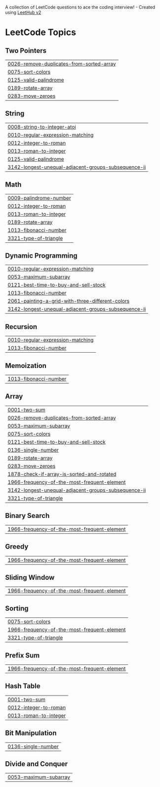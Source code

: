 A collection of LeetCode questions to ace the coding interview! - Created using [LeetHub v2](https://github.com/arunbhardwaj/LeetHub-2.0)
<!---LeetCode Topics Start-->
# LeetCode Topics
## Two Pointers
|  |
| ------- |
| [0026-remove-duplicates-from-sorted-array](https://github.com/sonamnimje/leetcode-practice-problem/tree/master/0026-remove-duplicates-from-sorted-array) |
| [0075-sort-colors](https://github.com/sonamnimje/leetcode-practice-problem/tree/master/0075-sort-colors) |
| [0125-valid-palindrome](https://github.com/sonamnimje/leetcode-practice-problem/tree/master/0125-valid-palindrome) |
| [0189-rotate-array](https://github.com/sonamnimje/leetcode-practice-problem/tree/master/0189-rotate-array) |
| [0283-move-zeroes](https://github.com/sonamnimje/leetcode-practice-problem/tree/master/0283-move-zeroes) |
## String
|  |
| ------- |
| [0008-string-to-integer-atoi](https://github.com/sonamnimje/leetcode-practice-problem/tree/master/0008-string-to-integer-atoi) |
| [0010-regular-expression-matching](https://github.com/sonamnimje/leetcode-practice-problem/tree/master/0010-regular-expression-matching) |
| [0012-integer-to-roman](https://github.com/sonamnimje/leetcode-practice-problem/tree/master/0012-integer-to-roman) |
| [0013-roman-to-integer](https://github.com/sonamnimje/leetcode-practice-problem/tree/master/0013-roman-to-integer) |
| [0125-valid-palindrome](https://github.com/sonamnimje/leetcode-practice-problem/tree/master/0125-valid-palindrome) |
| [3142-longest-unequal-adjacent-groups-subsequence-ii](https://github.com/sonamnimje/leetcode-practice-problem/tree/master/3142-longest-unequal-adjacent-groups-subsequence-ii) |
## Math
|  |
| ------- |
| [0009-palindrome-number](https://github.com/sonamnimje/leetcode-practice-problem/tree/master/0009-palindrome-number) |
| [0012-integer-to-roman](https://github.com/sonamnimje/leetcode-practice-problem/tree/master/0012-integer-to-roman) |
| [0013-roman-to-integer](https://github.com/sonamnimje/leetcode-practice-problem/tree/master/0013-roman-to-integer) |
| [0189-rotate-array](https://github.com/sonamnimje/leetcode-practice-problem/tree/master/0189-rotate-array) |
| [1013-fibonacci-number](https://github.com/sonamnimje/leetcode-practice-problem/tree/master/1013-fibonacci-number) |
| [3321-type-of-triangle](https://github.com/sonamnimje/leetcode-practice-problem/tree/master/3321-type-of-triangle) |
## Dynamic Programming
|  |
| ------- |
| [0010-regular-expression-matching](https://github.com/sonamnimje/leetcode-practice-problem/tree/master/0010-regular-expression-matching) |
| [0053-maximum-subarray](https://github.com/sonamnimje/leetcode-practice-problem/tree/master/0053-maximum-subarray) |
| [0121-best-time-to-buy-and-sell-stock](https://github.com/sonamnimje/leetcode-practice-problem/tree/master/0121-best-time-to-buy-and-sell-stock) |
| [1013-fibonacci-number](https://github.com/sonamnimje/leetcode-practice-problem/tree/master/1013-fibonacci-number) |
| [2061-painting-a-grid-with-three-different-colors](https://github.com/sonamnimje/leetcode-practice-problem/tree/master/2061-painting-a-grid-with-three-different-colors) |
| [3142-longest-unequal-adjacent-groups-subsequence-ii](https://github.com/sonamnimje/leetcode-practice-problem/tree/master/3142-longest-unequal-adjacent-groups-subsequence-ii) |
## Recursion
|  |
| ------- |
| [0010-regular-expression-matching](https://github.com/sonamnimje/leetcode-practice-problem/tree/master/0010-regular-expression-matching) |
| [1013-fibonacci-number](https://github.com/sonamnimje/leetcode-practice-problem/tree/master/1013-fibonacci-number) |
## Memoization
|  |
| ------- |
| [1013-fibonacci-number](https://github.com/sonamnimje/leetcode-practice-problem/tree/master/1013-fibonacci-number) |
## Array
|  |
| ------- |
| [0001-two-sum](https://github.com/sonamnimje/leetcode-practice-problem/tree/master/0001-two-sum) |
| [0026-remove-duplicates-from-sorted-array](https://github.com/sonamnimje/leetcode-practice-problem/tree/master/0026-remove-duplicates-from-sorted-array) |
| [0053-maximum-subarray](https://github.com/sonamnimje/leetcode-practice-problem/tree/master/0053-maximum-subarray) |
| [0075-sort-colors](https://github.com/sonamnimje/leetcode-practice-problem/tree/master/0075-sort-colors) |
| [0121-best-time-to-buy-and-sell-stock](https://github.com/sonamnimje/leetcode-practice-problem/tree/master/0121-best-time-to-buy-and-sell-stock) |
| [0136-single-number](https://github.com/sonamnimje/leetcode-practice-problem/tree/master/0136-single-number) |
| [0189-rotate-array](https://github.com/sonamnimje/leetcode-practice-problem/tree/master/0189-rotate-array) |
| [0283-move-zeroes](https://github.com/sonamnimje/leetcode-practice-problem/tree/master/0283-move-zeroes) |
| [1878-check-if-array-is-sorted-and-rotated](https://github.com/sonamnimje/leetcode-practice-problem/tree/master/1878-check-if-array-is-sorted-and-rotated) |
| [1966-frequency-of-the-most-frequent-element](https://github.com/sonamnimje/leetcode-practice-problem/tree/master/1966-frequency-of-the-most-frequent-element) |
| [3142-longest-unequal-adjacent-groups-subsequence-ii](https://github.com/sonamnimje/leetcode-practice-problem/tree/master/3142-longest-unequal-adjacent-groups-subsequence-ii) |
| [3321-type-of-triangle](https://github.com/sonamnimje/leetcode-practice-problem/tree/master/3321-type-of-triangle) |
## Binary Search
|  |
| ------- |
| [1966-frequency-of-the-most-frequent-element](https://github.com/sonamnimje/leetcode-practice-problem/tree/master/1966-frequency-of-the-most-frequent-element) |
## Greedy
|  |
| ------- |
| [1966-frequency-of-the-most-frequent-element](https://github.com/sonamnimje/leetcode-practice-problem/tree/master/1966-frequency-of-the-most-frequent-element) |
## Sliding Window
|  |
| ------- |
| [1966-frequency-of-the-most-frequent-element](https://github.com/sonamnimje/leetcode-practice-problem/tree/master/1966-frequency-of-the-most-frequent-element) |
## Sorting
|  |
| ------- |
| [0075-sort-colors](https://github.com/sonamnimje/leetcode-practice-problem/tree/master/0075-sort-colors) |
| [1966-frequency-of-the-most-frequent-element](https://github.com/sonamnimje/leetcode-practice-problem/tree/master/1966-frequency-of-the-most-frequent-element) |
| [3321-type-of-triangle](https://github.com/sonamnimje/leetcode-practice-problem/tree/master/3321-type-of-triangle) |
## Prefix Sum
|  |
| ------- |
| [1966-frequency-of-the-most-frequent-element](https://github.com/sonamnimje/leetcode-practice-problem/tree/master/1966-frequency-of-the-most-frequent-element) |
## Hash Table
|  |
| ------- |
| [0001-two-sum](https://github.com/sonamnimje/leetcode-practice-problem/tree/master/0001-two-sum) |
| [0012-integer-to-roman](https://github.com/sonamnimje/leetcode-practice-problem/tree/master/0012-integer-to-roman) |
| [0013-roman-to-integer](https://github.com/sonamnimje/leetcode-practice-problem/tree/master/0013-roman-to-integer) |
## Bit Manipulation
|  |
| ------- |
| [0136-single-number](https://github.com/sonamnimje/leetcode-practice-problem/tree/master/0136-single-number) |
## Divide and Conquer
|  |
| ------- |
| [0053-maximum-subarray](https://github.com/sonamnimje/leetcode-practice-problem/tree/master/0053-maximum-subarray) |
<!---LeetCode Topics End-->